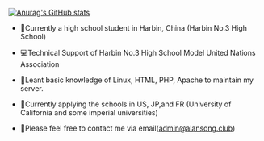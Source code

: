 [![Anurag's GitHub stats](https://github-readme-stats.vercel.app/api?username=RailgunBreaker&show_icons=true&theme=graywhite)](https://github.com/anuraghazra/github-readme-stats)

- :blue_book:Currently a high school student in Harbin, China (Harbin No.3 High School)

- :computer:Technical Support of Harbin No.3 High School Model United Nations Association

- :mag_right:Leant basic knowledge of Linux, HTML, PHP, Apache to maintain my server.

- :school:Currently applying the schools in US, JP,and FR (University of California and some imperial universities)

- :e-mail:Please feel free to contact me via email(admin@alansong.club)
